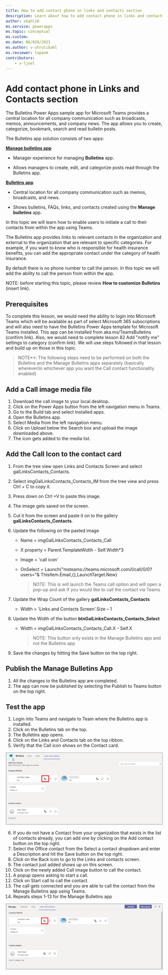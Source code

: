 ```yaml
---
title: How to add contact phone in links and contacts section
description: Learn about how to add contact phone in links and contacts section
author: sbahl10
ms.service: powerapps
ms.topic: conceptual
ms.custom: 
ms.date: 06/020/2021
ms.author: v-shrutibahl
ms.reviewer: tapanm
contributors:
    - v-ljoel
---
```


# Add contact phone in Links and Contacts section

The Bulletins Power Apps sample app for Microsoft Teams provides a central location for all company communication such as broadcasts, memos, announcements, and company news. The app allows you to create, categorize, bookmark, search and read bulletin posts.

The Bulletins app solution consists of two apps:

[**Manage bulletins app**](https://docs.microsoft.com/en-us/powerapps/teams/bulletins#manage-bulletins-app)

-   Manager experience for managing **Bulletins** app.

-   Allows managers to create, edit, and categorize posts read through the Bulletins app.

[**Bulletins app**](https://docs.microsoft.com/en-us/powerapps/teams/bulletins#bulletins-app)

-   Central location for all company communication such as memos, broadcasts, and news.

-   Shows bulletins, FAQs, links, and contacts created using the **Manage bulletins** app.

In this topic we will learn how to enable users to initiate a call to their contacts from within the app using Teams.

The Bulletins app provides links to relevant contacts in the organization and external to the organization that are relevant to specific categories. For example, if you want to know who is responsible for health insurance benefits, you can add the appropriate contact under the category of health insurance.

By default there is no phone number to call the person. In this topic we will add the ability to call the person from within the app.

NOTE: before starting this topic, please review **How to customize Bulletins** (insert link).

## Prerequisites

To complete this lesson, we would need the ability to login into Microsoft Teams which will be available as part of select Microsoft 365 subscriptions and will also need to have the Bulletins Power Apps template for Microsoft Teams installed. This app can be installed from aka.ms/TeamsBulletins (confirm link). Also, we would need to complete lesson 82 Add "notify me" settings to category (confirm link). We will use steps followed in that lesson and build up on those in this topic.

>NOTE\*\*: The following steps need to be performed on both the Bulletins and the Manage Bulletins apps separately (basically wherever/in whichever app you want the Call contact functionality enabled)

## Add a Call image media file 

1.  Download the call image to your local desktop.
2.  Click on the Power Apps button from the left navigation menu in Teams.
3.  Go to the Build tab and select Installed apps.
4.  Open the Bulletins app.
5.  Select Media from the left navigation menu.
6.  Click on Upload below the Search box and upload the image downloaded above.
7.  The icon gets added to the media list.

## Add the Call Icon to the contact card

1.  From the tree view open Links and Contacts Screen and select galLinksContacts_Contacts.
2.  Select imgGalLinksContacts_Contacts_IM from the tree view and press Ctrl + C to copy it.
3.  Press down on Ctrl +V to paste this image.
4.  The image gets saved on the screen.
5.  Cut it from the screen and paste it on to the gallery **galLinksContacts\_Contacts**.
6.  Update the following on the pasted image
	- Name = imgGalLinksContacts_Contacts_Call
	
	- X property = Parent.TemplateWidth - Self.Width\*3
	
    - Image = 'call icon'
    
    - OnSelect = Launch("msteams://teams.microsoft.com/l/call/0/0?users="&
        ThisItem.Email,{},LaunchTarget.New)
        
        > NOTE: This is will launch the Teams call option and will open a pop-up and ask if you would like to call the contact via Teams

7. Update the Wrap Count of the gallery **galLinksContacts\_Contacts**
   - Width = 'Links and Contacts Screen'.Size – 1

8. Update the Width of the button **btnGalLinksContacts_Contacts\_Select**

   - Width = imgGalLinksContacts_Contacts_Call.X - Self.X

     > NOTE: This button only exists in the Manage Bulletins app and not the Bulletins app

9. Save the changes by hitting the Save button on the top right.

## Publish the Manage Bulletins App

1.  All the changes to the Bulletins app are completed.
2.  The app can now be published by selecting the Publish to Teams button on the top right.

## Test the app

1.  Login into Teams and navigate to Team where the Bulletins app is installed.
2.  Click on the Bulletins tab on the top.
3.  The Bulletins app opens.
4.  Click on the Links and Contacts tab on the top ribbon.
5.  Verify that the Call icon shows on the Contact card.

![Call icon on contact card](media/add-contact-phone-in-links-and-contacts-section/call-icon-on-contact-card.png "Call icon on contact card")

6. If you do not have a Contact from your organization that exists in the list of contacts already, you can add one by clicking on the Add contact button on the top right.
7. Select the Office contact from the Select a contact dropdown and enter a Description and hit the Save button on the top right.
8. Click on the Back icon to go to the Links and contacts screen.
9. The contact just added shows up on this screen.
10. Click on the newly added Call image button to call the contact.
11. A popup opens asking to start a call.
12. Click on Start call to call the contact.
13. The call gets connected and you are able to call the contact from the Manage Bulletins app using Teams.
14. Repeats steps 1-13 for the Manage Bulletins app

![Call icon testing](media/add-contact-phone-in-links-and-contacts-section/call-icon-testing.png "Call icon testing")
